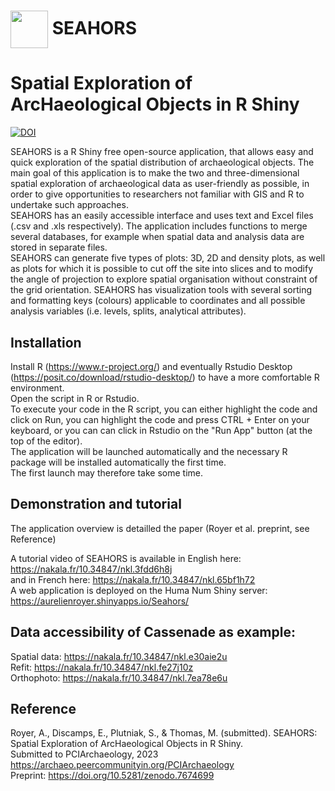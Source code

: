 # [<img src="https://raw.githubusercontent.com/AurelienRoyer/SEAHORS/main/www/logo1.png" height="60em" align="center"/>](https://github.com/AurelienRoyer/SEAHORS) SEAHORS
# Spatial Exploration of ArcHaeological Objects in R Shiny

[![DOI](https://zenodo.org/badge/581203118.svg)](https://zenodo.org/badge/latestdoi/581203118)

SEAHORS is a R Shiny free open-source application, that allows easy and quick exploration of the spatial distribution of archaeological objects.
The main goal of this application is to make the two and three-dimensional spatial exploration of archaeological data as user-friendly as possible, 
in order to give opportunities to researchers not familiar with GIS and R to undertake such approaches. <br>
SEAHORS has an easily accessible interface and uses text and Excel files (.csv and .xls respectively). The application  includes functions to merge several databases, 
for example when spatial data and analysis data are stored in separate files. <br>
SEAHORS can generate five types of plots: 3D, 2D and density plots, as well as plots for which it is possible to cut off the site into slices and to modify the angle 
of projection to explore spatial organisation without constraint of the grid orientation. SEAHORS has visualization tools with several sorting and formatting keys 
(colours) applicable to coordinates and all possible analysis variables (i.e. levels, splits, analytical attributes).

## Installation 

Install R (https://www.r-project.org/) and eventually Rstudio Desktop (https://posit.co/download/rstudio-desktop/) to have a more comfortable R environment. <br>
Open the script in R or Rstudio. <br>
To execute your code in the R script, you can either highlight the code and click on Run, you can highlight the code and press CTRL + Enter on your keyboard, or you can can click in Rstudio on the "Run App" button (at the top of the editor).<br>
The application will be launched automatically and the necessary R package will be installed automatically the first time. <br>
The first launch may therefore take some time. 

## Demonstration and tutorial
The application overview is detailled the paper (Royer et al. preprint, see Reference) <br>

A tutorial video of SEAHORS is available in English here: https://nakala.fr/10.34847/nkl.3fdd6h8j <br>
and in French here:  https://nakala.fr/10.34847/nkl.65bf1h72 <br>
A web application is deployed on the Huma Num Shiny server: https://aurelienroyer.shinyapps.io/Seahors/ <br>

## Data accessibility of Cassenade as example: 
 Spatial data: https://nakala.fr/10.34847/nkl.e30aie2u <br>
 Refit: https://nakala.fr/10.34847/nkl.fe27j10z <br>
 Orthophoto: https://nakala.fr/10.34847/nkl.7ea78e6u <br>

## Reference
Royer, A., Discamps, E., Plutniak, S., & Thomas, M. (submitted). SEAHORS: Spatial Exploration of ArcHaeological Objects in R Shiny.<br>
Submitted to PCIArchaeology, 2023 
   <a href=https://archaeo.peercommunityin.org/PCIArchaeology target=_blank> https://archaeo.peercommunityin.org/PCIArchaeology</a> <br>
   Preprint:  https://doi.org/10.5281/zenodo.7674699 
